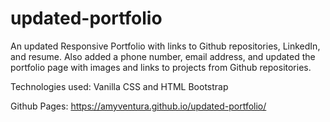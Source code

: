 # updated-portfolio

An updated Responsive Portfolio with links to Github repositories, LinkedIn, and resume. Also added a phone number, email address, and updated the portfolio page with images and links to projects from Github repositories. 

Technologies used: Vanilla CSS and HTML
                    Bootstrap

Github Pages:  https://amyventura.github.io/updated-portfolio/